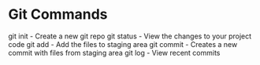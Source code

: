 # Git Commands

git init - Create a new git repo
git status - View the changes to your project code
git add - Add the files to staging area
git commit - Creates a new commit with files from staging area
git log - View recent commits

